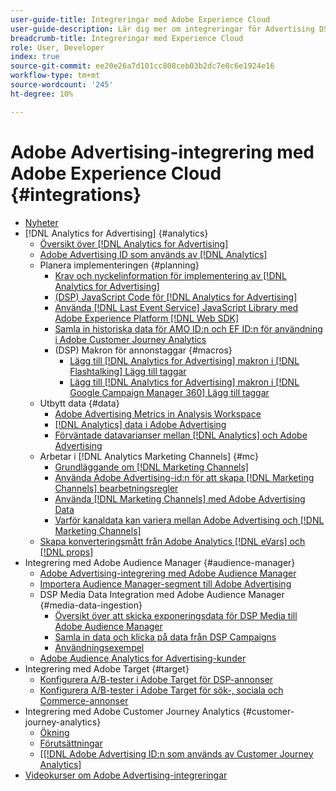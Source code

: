```yaml
---
user-guide-title: Integreringar med Adobe Experience Cloud
user-guide-description: Lär dig mer om integreringar för Advertising DSP och Advertising Search med andra produkter och tjänster från Adobe Experience Cloud.
breadcrumb-title: Integreringar med Experience Cloud
role: User, Developer
index: true
source-git-commit: ee20e26a7d101cc808ceb03b2dc7e0c6e1924e16
workflow-type: tm+mt
source-wordcount: '245'
ht-degree: 10%

---
```



# Adobe Advertising-integrering med Adobe Experience Cloud {#integrations}

<!--  ADD LATER: and Adobe Experience Platform -->

+ [Nyheter](/help/integrations/home.md)
+ [!DNL Analytics for Advertising] {#analytics}
   + [Översikt över  [!DNL Analytics for Advertising]](/help/integrations/analytics/overview.md)
   + [Adobe Advertising ID som används av  [!DNL Analytics]](/help/integrations/analytics/ids.md)
   + Planera implementeringen {#planning}
      + [Krav och nyckelinformation för implementering av  [!DNL Analytics for Advertising]](/help/integrations/analytics/prerequisites.md)
      + [(DSP) JavaScript Code för  [!DNL Analytics for Advertising]](/help/integrations/analytics/javascript.md)
      + [Använda  [!DNL Last Event Service] JavaScript Library med Adobe Experience Platform [!DNL Web SDK]](/help/integrations/analytics/web-sdk.md)
      + [Samla in historiska data för AMO ID:n och EF ID:n för användning i Adobe Customer Journey Analytics](/help/integrations/analytics/rvars-to-evars.md)
      + (DSP) Makron för annonstaggar {#macros}
         + [Lägg till  [!DNL Analytics for Advertising] makron i  [!DNL Flashtalking] Lägg till taggar](/help/integrations/analytics/macros-flashtalking.md)
         + [Lägg till  [!DNL Analytics for Advertising] makron i  [!DNL Google Campaign Manager 360] Lägg till taggar](/help/integrations/analytics/macros-google-campaign-manager.md)
   + Utbytt data {#data}
      + [Adobe Advertising Metrics in Analysis Workspace](/help/integrations/analytics/advertising-metrics-in-analytics.md)
      + [[!DNL Analytics] data i Adobe Advertising](/help/integrations/analytics/analytics-data-in-advertising.md)
      + [Förväntade datavarianser mellan  [!DNL Analytics]  och Adobe Advertising](/help/integrations/analytics/data-variances.md)
   + Arbetar i [!DNL Analytics Marketing Channels] {#mc}
      + [Grundläggande om  [!DNL Marketing Channels]](/help/integrations/analytics/marketing-channels/mc-overview.md)
      + [Använda Adobe Advertising-id:n för att skapa [!DNL Marketing Channels] bearbetningsregler](/help/integrations/analytics/marketing-channels/mc-ids.md)
      + [Använda [!DNL Marketing Channels] med Adobe Advertising Data](/help/integrations/analytics/marketing-channels/mc-ac-data.md)
      + [Varför kanaldata kan variera mellan Adobe Advertising och [!DNL Marketing Channels]](/help/integrations/analytics/marketing-channels/mc-data-variances.md)
   + [Skapa konverteringsmått från Adobe Analytics [!DNL eVars] och [!DNL props]](/help/integrations/analytics/conversion-metrics-from-evars.md)
+ Integrering med Adobe Audience Manager {#audience-manager}
   + [Adobe Advertising-integrering med Adobe Audience Manager](/help/integrations/audience-manager/overview.md)
   + [Importera Audience Manager-segment till Adobe Advertising](/help/integrations/audience-manager/import-audiences.md)
   + DSP Media Data Integration med Adobe Audience Manager {#media-data-ingestion}
      + [Översikt över att skicka exponeringsdata för DSP Media till Adobe Audience Manager](/help/integrations/audience-manager/media-data-integration/overview.md)
      + [Samla in data och klicka på data från DSP Campaigns](/help/integrations/audience-manager/media-data-integration/collect.md)
      + [Användningsexempel](/help/integrations/audience-manager/media-data-integration/use-cases.md)
   + [Adobe Audience Analytics for Advertising-kunder](/help/integrations/audience-manager/audience-analytics.md)
+ Integrering med Adobe Target {#target}
   + [Konfigurera A/B-tester i Adobe Target för DSP-annonser](/help/integrations/target/ab-tests-dsp.md)
   + [Konfigurera A/B-tester i Adobe Target för sök-, sociala och Commerce-annonser](/help/integrations/target/ab-tests-search.md)
+ Integrering med Adobe Customer Journey Analytics {#customer-journey-analytics}
   + [Ökning](/help/integrations/customer-journey-analytics/overview.md)
   + [Förutsättningar](/help/integrations/customer-journey-analytics/prerequisites.md)
   + &lbrack;[[!DNL Adobe Advertising ID:n som används av Customer Journey Analytics]](/help/integrations/customer-journey-analytics/ids.md)
+ [Videokurser om Adobe Advertising-integreringar](https://experienceleague.adobe.com/docs/advertising-learn/tutorials/overview.html?lang=sv-SE)<!-- rename if the tutorials TOC structure changes -->
